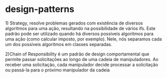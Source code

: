 # design-patterns

<p>1) Strategy, resolve problemas gerados com existência de diversos algoritmos para uma ação, resultando na possibilidade de vários ifs. Este padrão pode ser utilizado quando há diversos possíveis algoritmos para uma ação (como calcular imposto, por exemplo).
Nele, nós separamos cada um dos possíveis algoritmos em classes separadas.</p>

<p>2)Chain of Responsibility é um padrão de design comportamental que permite passar solicitações ao longo de uma cadeia de manipuladores. Ao receber uma solicitação, cada manipulador decide processar a solicitação ou passá-la para o próximo manipulador da cadeia</p>
